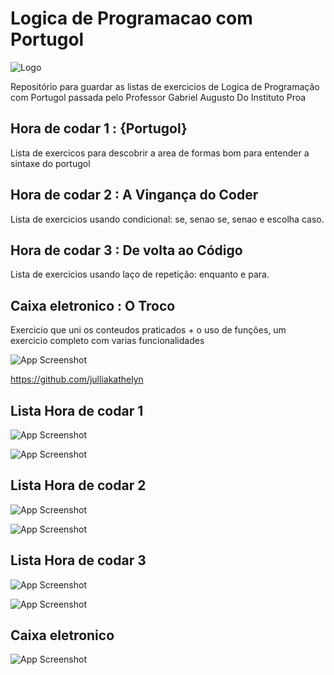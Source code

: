
# Logica de Programacao com Portugol

![Logo](https://cdn.discordapp.com/attachments/896951718892437515/1354466746865684761/image.png?ex=67e564f5&is=67e41375&hm=0ef1d13a6f7ed7d0d9df27dbcd09ae177c536ea0fa515a81c207b561dd9ab4b6&)

Repositório para guardar as listas de exercicios de Logica de Programação com Portugol passada pelo Professor Gabriel Augusto Do Instituto Proa 


## Hora de codar 1 : {Portugol}

Lista de exercicos para descobrir a area de formas bom para entender a sintaxe do portugol

## Hora de codar 2 : A Vingança do Coder

Lista de exercicios usando condicional: se, senao se, senao e escolha caso.

## Hora de codar 3 : De volta ao Código
Lista de exercicios usando laço de repetição: enquanto e para.

## Caixa eletronico : O Troco

Exercicio que uni os conteudos praticados + o uso de funções, um exercicio completo com varias funcionalidades


![App Screenshot](https://cdn.discordapp.com/attachments/896951718892437515/1354460800839843880/image.png?ex=67e55f6b&is=67e40deb&hm=9c25c2a4b9708a184fd0726a1f815df77eac6912d0f151bbbf64d36b851fe85c&)



https://github.com/julliakathelyn








## Lista Hora de codar 1

![App Screenshot](https://cdn.discordapp.com/attachments/896951718892437515/1354463699359891666/image.png?ex=67e5621e&is=67e4109e&hm=971ccc5967a71b319d7836755c87dd08b4fb3a65f91e705ffa58dae09a183adc&)

![App Screenshot](https://cdn.discordapp.com/attachments/896951718892437515/1354464092277965013/image.png?ex=67e5627c&is=67e410fc&hm=e2ff396f2b7030d9b2b91ff43613872983779bf1b0d119b1d79bee5dcea4748c&)

## Lista Hora de codar 2

![App Screenshot](https://cdn.discordapp.com/attachments/896951718892437515/1354464581837127720/image.png?ex=67e562f1&is=67e41171&hm=a532ef6f292641497d98099ccb8ecb050c258bda803bcb9b1d7fe0d3b928519e&)

![App Screenshot](https://cdn.discordapp.com/attachments/896951718892437515/1354464659255857404/image.png?ex=67e56303&is=67e41183&hm=cc43d7490fcb248b5d852a0185d7d41eee6c3b228fca76ed8c32f8fb5ab92df9&)

## Lista Hora de codar 3

![App Screenshot](https://cdn.discordapp.com/attachments/896951718892437515/1354465441543753728/image.png?ex=67e563be&is=67e4123e&hm=3d6199ae7b9fa403e9aae1c68cbe536962bd321a442d9f9e31f57ab690f6cced&)

![App Screenshot](https://cdn.discordapp.com/attachments/896951718892437515/1354465522175185000/image.png?ex=67e563d1&is=67e41251&hm=357271db4d03dc1c41aa88e14a91982aa61a51951ea7f0eb3d92c156a1f079d1&)

## Caixa eletronico

![App Screenshot](https://cdn.discordapp.com/attachments/896951718892437515/1354466007770595391/image.png?ex=67e56445&is=67e412c5&hm=ade6460a6fbb00a61a7b25e0975c05861ea717c72ff7cbc499e34cbd085efc80&)
